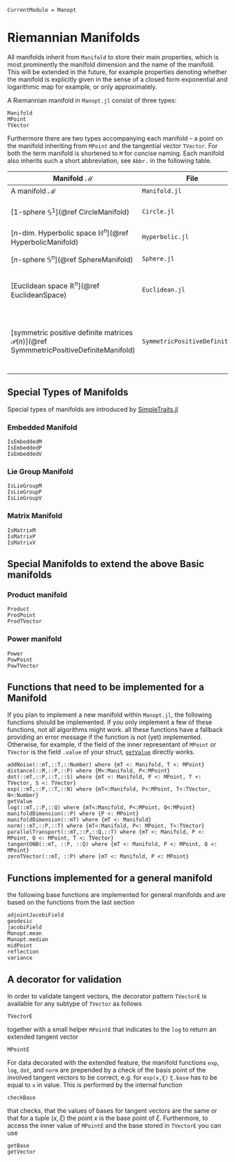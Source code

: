 ```@meta
CurrentModule = Manopt
```
# Riemannian Manifolds
All manifolds inherit from `Manifold` to store their main properties, which is
most prominently the manifold dimension and the name of the manifold. This will
be extended in the future, for example properties denoting whether the
manifold is explicitly given in the sense of a closed form exponential and
logarithmic map for example, or only approximately.

A Riemannian manifold in `Manopt.jl` consist of three types:
```@docs
Manifold
MPoint
TVector
```

Furthermore there are two types accompanying each manifold – a point on the
manifold inheriting from `MPoint` and the tangential vector `TVector`. For both
the term manifold is shortened to `M` for concise naming. Each manifold also
inherits such a short abbreviation, see `Abbr.` in the following table.

|  Manifold $\mathcal M$ | File | Abbr. | Comment
-------------------------|------|-------|---------
A manifold $\mathcal M$ | `Manifold.jl`| `M`| | the (abstract) base manifold $\mathcal M$
[$1$-sphere $\mathbb S^1$](@ref CircleManifold)  | `Circle.jl`  | `S1`| represented as angles $x\in[-\pi,\pi)$
[$n$-dim. Hyperbolic space $\mathbb H^n$](@ref HyperbolicManifold) | `Hyperbolic.jl` | `Hn` | embedded in $\mathbb R^{n+1}$
[$n$-sphere $\mathbb S^n$](@ref SphereManifold) | `Sphere.jl` | `Sn` | embedded in $\mathbb R^{n+1}$
[Euclidean space $\mathbb R^n$](@ref EuclideanSpace) | `Euclidean.jl` | `Rn` |  $n$-dimensional Euclidean space $\mathbb R^n$
[symmetric positive definite matrices $\mathcal P(n)$](@ref SymmmetricPositiveDefiniteManifold) | `SymmetricPositiveDefinite.jl` | `SPD` |  $n\times n$ symmetric positive matrices using the affine metric
## Special Types of Manifolds
Special types of manifolds are introduced by [SimpleTraits.jl](https://github.com/mauro3/SimpleTraits.jl)
### Embedded Manifold
```@docs
IsEmbeddedM
IsEmbeddedP
IsEmbeddedV
```

### Lie Group Manifold
```@docs
IsLieGroupM
IsLieGroupP
IsLieGroupV
```

### Matrix Manifold
```@docs
IsMatrixM
IsMatrixP
IsMatrixV
```

## Special Manifolds to extend the above Basic manifolds
### Product manifold
```@docs
Product
ProdPoint
ProdTVector
```
### Power manifold
```@docs
Power
PowPoint
PowTVector
```

## Functions that need to be implemented for a Manifold
If you plan to implement a new manifold within `Manopt.jl`, the following
functions should be implemented. If you only implement a few of these functions,
not all algorithms might work.
all these functions have a fallback providing an error message if the function is
not (yet) implemented.
Otherwise, for example, if the field of the inner representant of `MPoint`
or `TVector` is the field `.value` of your struct, [`getValue`](@ref) directly
works.

```@docs
addNoise(::mT,::T,::Number) where {mT <: Manifold, T <: MPoint}
distance(::M,::P,::P) where {M<:Manifold, P<:MPoint}
dot(::mT,::P,::T,::S) where {mT <: Manifold, P <: MPoint, T <: TVector, S <: TVector}
exp(::mT,::P,::T,::N) where {mT<:Manifold, P<:MPoint, T<:TVector, N<:Number}
getValue
log(::mT,::P,::Q) where {mT<:Manifold, P<:MPoint, Q<:MPoint}
manifoldDimension(::P) where {P <: MPoint}
manifoldDimension(::mT) where {mT <: Manifold}
norm(::mT,::P,::T) where {mT<:Manifold, P<: MPoint, T<:TVector}
parallelTransport(::mT,::P,::Q,::T) where {mT <: Manifold, P <: MPoint, Q <: MPoint, T <: TVector}
tangentONB(::mT, ::P, ::Q) where {mT <: Manifold, P <: MPoint, Q <: MPoint}
zeroTVector(::mT, ::P) where {mT <: Manifold, P <: MPoint}
```
## Functions implemented for a general manifold
the following base functions are implemented for general manifolds and are
based on the functions from the last section

```@docs
adjointJacobiField
geodesic
jacobiField
Manopt.mean
Manopt.median
midPoint
reflection
variance
```

## A decorator for validation
In order to validate tangent vectors, the decorator pattern `TVectorE` is available for any subtype of `TVector`
as follows
```@docs
TVectorE
```
together with a small helper `MPointE` that indicates to the `log` to return an
extended tangent vector
```@docs
MPointE
```
For data decorated with the extended feature, the manifold functions `exp`,
`log`, `dot`, and `norm` are prepended by a check of the basis point of the involved tangent vectors to be correct, e.g. for `exp(x,ξ)` `ξ.base` has to be equal to `x` in value. This is
performed by the internal function
```@docs
checkBase
```
that checks, that the values of bases for tangent vectors are the same or that
for a tuple $(x,\xi)$ the point $x$ is the base point of $\xi$. Furthermore, to
access the inner value of `MPointE` and the base stored in `TVectorE` you can use
```@docs
getBase
getVector
```
